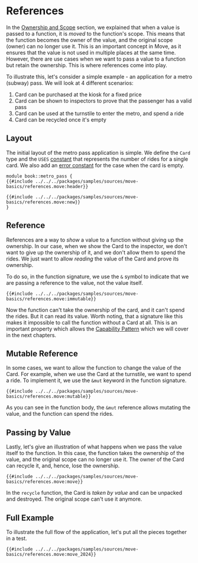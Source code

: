 # References

<!--

Chapter: Basic Syntax
Goal: Show what the borrow checker is and how it works.
Notes:
    - give the metro pass example
    - show why passing by reference is useful
    - mention that reference comparison is faster
    - references can be both mutable and immutable
    - immutable access to shared objects is faster
    - implicit copy
    - moving the value
    - unpacking a reference (mutable and immutable)

 -->

In the [Ownership and Scope](./ownership-and-scope.md) section, we explained that when a value is
passed to a function, it is _moved_ to the function's scope. This means that the function becomes
the owner of the value, and the original scope (owner) can no longer use it. This is an important
concept in Move, as it ensures that the value is not used in multiple places at the same time.
However, there are use cases when we want to pass a value to a function but retain the ownership.
This is where references come into play.

To illustrate this, let's consider a simple example - an application for a metro (subway) pass. We
will look at 4 different scenarios:

1. Card can be purchased at the kiosk for a fixed price
2. Card can be shown to inspectors to prove that the passenger has a valid pass
3. Card can be used at the turnstile to enter the metro, and spend a ride
4. Card can be recycled once it's empty

## Layout

The initial layout of the metro pass application is simple. We define the `Card` type and the `USES`
[constant](./constants.md) that represents the number of rides for a single card. We also add an
[error constant](./assert-and-abort.md#error-constants) for the case when the card is empty.

```move
module book::metro_pass {
{{#include ../../../packages/samples/sources/move-basics/references.move:header}}

{{#include ../../../packages/samples/sources/move-basics/references.move:new}}
}
```

<!-- In [the previous section](./ownership-and-scope.md) we explained the ownership and scope in Move. We showed how the value is *moved* to a new scope, and how it changes the owner. In this section, we will explain how to *borrow* a reference to a value to avoid moving it, and how Move's *borrow checker* ensures that the references are used correctly. -->

## Reference

References are a way to _show_ a value to a function without giving up the ownership. In our case,
when we show the Card to the inspector, we don't want to give up the ownership of it, and we don't
allow them to spend the rides. We just want to allow _reading_ the value of the Card and prove its
ownership.

To do so, in the function signature, we use the `&` symbol to indicate that we are passing a
reference to the value, not the value itself.

```move
{{#include ../../../packages/samples/sources/move-basics/references.move:immutable}}
```

Now the function can't take the ownership of the card, and it can't spend the rides. But it can read
its value. Worth noting, that a signature like this makes it impossible to call the function without
a Card at all. This is an important property which allows the
[Capability Pattern](./../programmability/capability.md) which we will cover in the next chapters.

## Mutable Reference

In some cases, we want to allow the function to change the value of the Card. For example, when we
use the Card at the turnstile, we want to spend a ride. To implement it, we use the `&mut` keyword
in the function signature.

```move
{{#include ../../../packages/samples/sources/move-basics/references.move:mutable}}
```

As you can see in the function body, the `&mut` reference allows mutating the value, and the
function can spend the rides.

## Passing by Value

Lastly, let's give an illustration of what happens when we pass the value itself to the function. In
this case, the function takes the ownership of the value, and the original scope can no longer use
it. The owner of the Card can recycle it, and, hence, lose the ownership.

```move
{{#include ../../../packages/samples/sources/move-basics/references.move:move}}
```

In the `recycle` function, the Card is _taken by value_ and can be unpacked and destroyed. The
original scope can't use it anymore.

## Full Example

To illustrate the full flow of the application, let's put all the pieces together in a test.

```move
{{#include ../../../packages/samples/sources/move-basics/references.move:move_2024}}
```

<!-- ## Dereference and Copy -->

<!-- TODO: defer and copy, *& -->

<!-- ## Notes -->

<!--
    Move 2024 is great but it's better to show the example with explicit &t and &mut t
    ...and then say that the example could be rewritten with the new syntax


-->

<!-- ## Move 2024

Here's the test from this page written with the Move 2024 syntax:

```move
{{#include ../../../packages/samples/sources/move-basics/references.move:move_2024}}
```
-->
